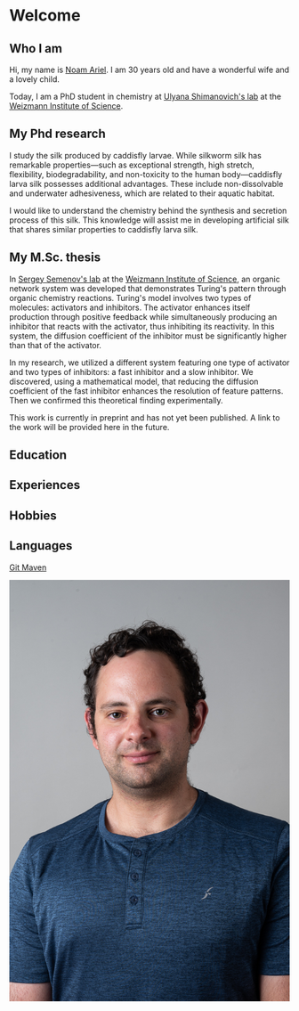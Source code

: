 # Welcome

## Who I am
Hi, my name is [Noam Ariel](https://www.weizmann.ac.il/MCMS/shimanovich/group-members). I am 30 years old and have a wonderful wife and a lovely child.

Today, I am a PhD student in chemistry at [Ulyana Shimanovich's lab](https://www.weizmann.ac.il/MCMS/shimanovich/) at the [Weizmann Institute of Science](https://www.weizmann.ac.il/pages/).

## My Phd research
I study the silk produced by caddisfly larvae. While silkworm silk has remarkable properties—such as exceptional strength, high stretch, flexibility, biodegradability, and non-toxicity to the human body—caddisfly larva silk possesses additional advantages. These include non-dissolvable and underwater adhesiveness, which are related to their aquatic habitat.

I would like to understand the chemistry behind the synthesis and secretion process of this silk. This knowledge will assist me in developing artificial silk that shares similar properties to caddisfly larva silk.

## My M.Sc. thesis
In [Sergey Semenov's lab](https://www.weizmann.ac.il/Organic_Chemistry/Semenov/) at the [Weizmann Institute of Science](https://www.weizmann.ac.il/pages/), an organic network system was developed that demonstrates Turing's pattern through organic chemistry reactions. Turing's model involves two types of molecules: activators and inhibitors. The activator enhances itself production through positive feedback while simultaneously producing an inhibitor that reacts with the activator, thus inhibiting its reactivity. In this system, the diffusion coefficient of the inhibitor must be significantly higher than that of the activator.

In my research, we utilized a different system featuring one type of activator and two types of inhibitors: a fast inhibitor and a slow inhibitor. We discovered, using a mathematical model, that reducing the diffusion coefficient of the fast inhibitor enhances the resolution of feature patterns. Then we confirmed this theoretical finding experimentally. 

This work is currently in preprint and has not yet been published. A link to the work will be provided here in the future.


## Education


## Experiences



## Hobbies

## Languages


[Git Maven](https://github.github.com/gfm/)


![Dolphine are adorable](izme-photo.jpg)
